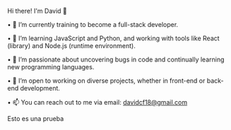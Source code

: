 Hi there! I'm David 👋

• 🔭 I’m currently training to become a full-stack developer.

• 🌱 I’m learning JavaScript and Python, and working with tools like React (library) and Node.js (runtime environment).

• 👀 I’m passionate about uncovering bugs in code and continually learning new programming languages.

• 💼 I’m open to working on diverse projects, whether in front-end or back-end development.

• 📫 You can reach out to me via email: davidcf18@gmail.com
<div>
  Esto es una prueba
</div>
